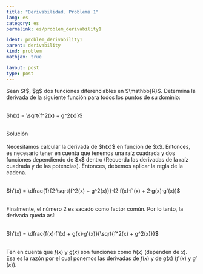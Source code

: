 ```yaml
---
title: "Derivabilidad. Problema 1"
lang: es
category: es
permalink: es/problem_derivability1

ident: problem_derivability1
parent: derivability
kind: problem
mathjax: true

layout: post
type: post
---
```


<div>
Sean $f$, $g$ dos funciones diferenciables en $\mathbb{R}$. Determina la derivada de la siguiente función para todos los puntos de su dominio: <br><br>

$h(x) = \sqrt{f^2(x) + g^2(x)}$<br><br>

<div class="bcblue boxdissap">
Solución
</div><br>

<div class="dissap">
Necesitamos calcular la derivada de $h(x)$ en función de $x$. Entonces, es necesario tener en cuenta que tenemos una raíz cuadrada y dos funciones dependiendo de $x$ dentro (Recuerda las derivadas de la raíz cuadrada y de las potencias). Entonces, debemos aplicar la regla de la cadena.<br><br>

$h'(x) = \dfrac{1}{2·\sqrt{f^2(x) + g^2(x)}}·(2·f(x)·f'(x) + 2·g(x)·g'(x))$<br><br>

Finalmente, el número $2$ es sacado como factor común. Por lo tanto, la derivada queda así:<br><br>

$h'(x) = \dfrac{f(x)·f'(x) + g(x)·g'(x)}{\sqrt{f^2(x) + g^2(x)}}$<br><br>

Ten en cuenta que $f(x)$ y $g(x)$ son funciones como $h(x)$ (dependen de $x$). Esa es la razón por el cual ponemos las derivadas de $f(x)$ y de $g(x)$ ($f'(x)$ y $g'(x)$).

</div>

